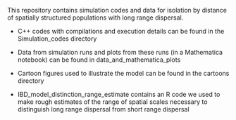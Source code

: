 This repository contains simulation codes and data for isolation by distance of spatially structured populations with long range dispersal.  

- C++ codes with compilations and execution details can be found in the Simulation_codes directory

- Data from simulation runs and plots from these runs (in a Mathematica notebook) can be found in data_and_mathematica_plots

- Cartoon figures used to illustrate the model can be found in the cartoons directory

- IBD_model_distinction_range_estimate contains an R code we used to make rough estimates of the range of spatial scales necessary to distinguish long range dispersal from short range dispersal

